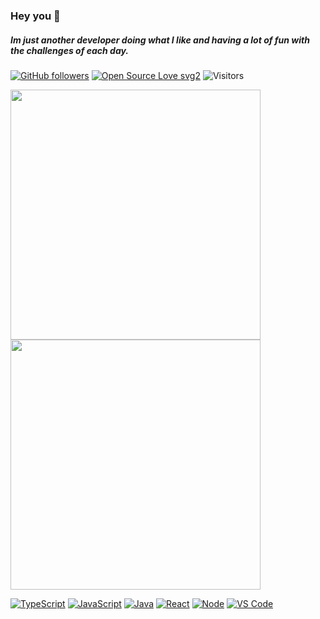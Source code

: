 ### Hey you :pushpin: 
#####  Im just another developer doing what I like and having a lot of fun with the challenges of each day.



[![GitHub followers](https://img.shields.io/github/followers/MirosmarOliveira?label=Followers&style=social)](https://github.com/MirosmarOliveira?tab=followers)  [![Open Source Love svg2](https://badges.frapsoft.com/os/v2/open-source.svg?v=103)](https://github.com/ellerbrock/open-source-badges/)  ![Visitors](https://visitor-badge.glitch.me/badge?page_id=MirosmarOliveira.MirosmarOliveira) 

<!-- ![Mirosmar Oliveira github stats](https://github-readme-stats.vercel.app/api?username=MirosmarOliveira&show_icons=true&theme=radical)-->
<td><img width="400px" align="left" src="https://github-readme-stats.vercel.app/api/top-langs/?username=MirosmarOliveira&show_icons=true&theme=radical" /></td>

<td><img width="400px" align="center" src="https://github-readme-stats.vercel.app/api?username=MirosmarOliveira&show_icons=true&theme=radical"/></td>                     

   [![TypeScript](https://aleen42.github.io/badges/src/typescript.svg)](https://github.com/aleen42/badges)   [![JavaScript](https://aleen42.github.io/badges/src/javascript.svg)](https://github.com/aleen42/badges)  [![Java](https://badges.aleen42.com/src/java.svg)](https://github.com/aleen42/badges)    [![React](https://aleen42.github.io/badges/src/react.svg)](https://github.com/aleen42/badges)   [![Node](https://aleen42.github.io/badges/src/node.svg)](https://github.com/aleen42/badges)   [![VS Code](https://aleen42.github.io/badges/src/visual_studio_code.svg)](https://github.com/aleen42/badges)
 
<!--
**MirosmarOliveira/MirosmarOliveira** is a ✨ _special_ ✨ repository because its `README.md` (this file) appears on your GitHub profile.

Here are some ideas to get you started:

- 🔭 I’m currently working on ...
- 🌱 I’m currently learning ...
- 👯 I’m looking to collaborate on ...
- 🤔 I’m looking for help with ...
- 💬 Ask me about ...
- 📫 How to reach me: ...
- 😄 Pronouns: ...
- ⚡ Fun fact: ...
-->
